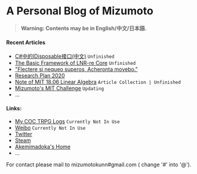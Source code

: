 # A Personal Blog of Mizumoto

> __Warning: Contents may be in English/中文/日本語.__

#### Recent Articles
- [C#中的IDisposable接口(中文)](/Blog_CSharp/IDisposable.md)  `Unfinished`
- [The Basic Framework of LNR-re Core](/LNR-re/Framework.md)  `Unfinished`
- ["Flectere si nequeo superos, Acheronta movebo."](/Itazura/Flectere.md)
- [Research Plan 2020](/ResearchPlan/Plan2020.md)
- [Note of MIT 18.06 Linear Algebra](/LinearAlgebra/Index.md)  `Article Collection | Unfinished`
- [Mizumoto's MIT Challenge](/MITchallenge/Index.md) `Updating`
- ...

#### Links:
- [My COC TRPG Logs](https://www.mizumoto.ml:10031)   `Currently Not In Use`
- [Weibo](https://weibo.com/mizumoto/)  `Currently Not In Use`
- [Twitter](https://twitter.com/M1zumoto)
- [Steam](https://steamcommunity.com/id/mouxiaomo/)
- [Akemimadoka's Home](https://syaro.hotococoa.moe/wordpress/)
- ...


For contact please mail to mizumotokunn#gmail.com ( change '#' into '@').
